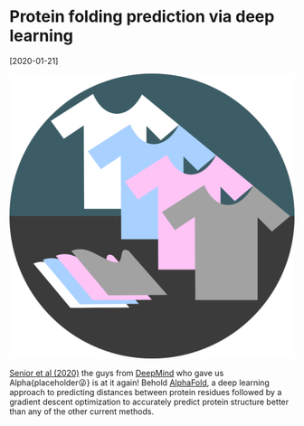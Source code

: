 # Protein folding prediction via deep learning

[2020-01-21]

![](/img/2020-01-21.png)

[Senior et al (2020)](https://www.nature.com/articles/s41586-019-1923-7.epdf?author_access_token=Z_KaZKDqtKzbE7Wd5HtwI9RgN0jAjWel9jnR3ZoTv0MCcgAwHMgRx9mvLjNQdB2TlQQaa7l420UCtGo8vYQ39gg8lFWR9mAZtvsN_1PrccXfIbc6e-tGSgazNL_XdtQzn1PHfy21qdcxV7Pw-k3htw%3D%3D) the guys from [DeepMind](https://deepmind.com/) who gave us Alpha{placeholder😜} is at it again! Behold [AlphaFold](https://github.com/deepmind/deepmind-research/tree/master/alphafold_casp13), a deep learning approach to predicting distances between protein residues followed by a gradient descent optimization to accurately predict protein structure better than any of the other current methods.